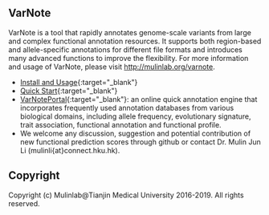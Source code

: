 ## VarNote
   VarNote is a tool that rapidly annotates genome-scale variants from large and complex functional annotation resources. It supports both region-based and allele-specific annotations for different file formats and introduces many advanced functions to improve the flexibility. For more information and usage of VarNote, please visit http://mulinlab.org/varnote.
 
   - [Install and Usage](http://mulinlab.org/varnote/vanno/vanno/vanno_command "Install and Usage"){:target="_blank"}
   - [Quick Start](http://mulinlab.org/varnote/vanno/vanno/vanno_help "Quick Start"){:target="_blank"}
   - [VarNotePortal](http://mulinlab.org/varnote/vanno/vanno/vanno_portal "VarNotePortal"){:target="_blank"}: an online quick annotation engine that incorporates frequently used annotation databases from various biological domains, including allele frequency, evolutionary signature, trait association, functional annotation and functional profile.
   - We welcome any discussion, suggestion and potential contribution of new functional prediction scores through github or contact Dr. Mulin Jun Li (mulinli{at}connect.hku.hk). 


## Copyright
Copyright (c) Mulinlab@Tianjin Medical University 2016-2019. All rights reserved.

